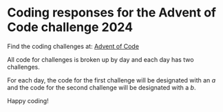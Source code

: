 # Coding responses for the Advent of Code challenge 2024

Find the coding challenges at: [Advent of Code](https://adventofcode.com/)

All code for challenges is broken up by day and each day has two challenges. 

For each day, the code for the first challenge will be designated with an *a* and the code for the second challenge will be designated with a *b*.

Happy coding!
